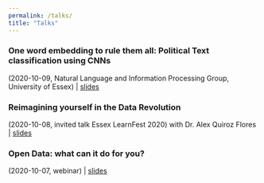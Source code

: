 ```yaml
---
permalink: /talks/
title: "Talks"
---
```


### One word embedding to rule them all: Political Text classification using CNNs
(2020-10-09, Natural Language and Information Processing Group, University of Essex)
| [slides](../assets/talks/20201009_NLIPDay.pdf)

### Reimagining yourself in the Data Revolution
(2020-10-08, invited talk Essex LearnFest 2020) with Dr. Alex Quiroz Flores
| [slides](../assets/talks/20201008_BLG_LearnFest2020.pdf)

### Open Data: what can it do for you?
(2020-10-07, webinar) 
| [slides](../assets/talks/20201007_BLG_OpenData.pdf)
